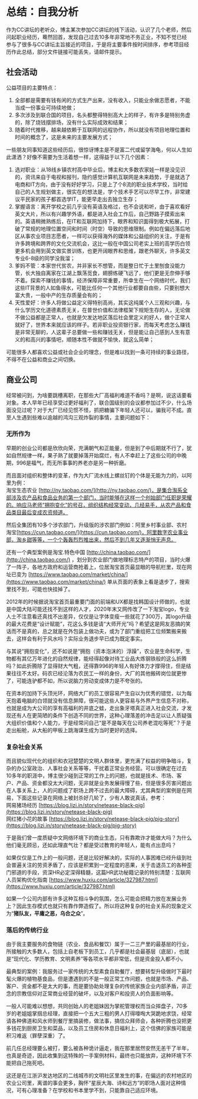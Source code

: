 # 总结：自我分析

作为CC讲坛的老听众，博主某次参加CC讲坛的线下活动，认识了几个老师，然后问起职业经历，蓦然回首，发现自己过去10多年非常地不务正业，不知不觉已经参与了很多与CC讲坛主旨接近的项目，于是将主要事件按时间排序，参考项目经历作此总结，部分文件链接可能丢失，请邮件提示。

## 社会活动

公益项目的主要特点：

1. 全部都是需要有钱有闲的方式生产出来，没有收入，只能业余做志愿者，不能当成一份事业可持续地做；
2. 多次涉及到联合国的项目，名头都整得特别高大上的样子，有许多是特别务虚的，除了烧钱摆排场，没有什么实际成效和结果；
3. 随着时代推移，越来越依赖于互联网的远程协作，所以就没有项目地理位置和时间的概念了，这是未来的主要发展方式；

一些朋友同事知道这些经历后，很惊讶博主是不是富二代或留学海龟，何以人生如此潇洒？好像不需要为生活着想一样，这得益于以下几个因素：

1. 选对职业：从18线乡镇农村高中毕业后，博主和大多数农家娃一样是没见识的，资讯来自于电视和报刊，隐约感觉计算机互联网是未来趋势，于是就选了电商和IT方向，由于没有好好学习，只是上了个8流的职业技术学校，当时给自己的人生规划做主，很实在的想法是，学个技术手艺可以尽早工作，非常建议平民家的孩子都首选学IT，能更早走出去独立生存； 
2. 掌握语言：离开学校之前几乎没有英语及格过，也不会说和听，由于喜欢看好英文大片，所以有兴趣学外语，都是进入社会工作后，自己野路子摸索出来的。英语稍微熟练后，在IT和互联网加持下，眼界和知识面得到极大拓展，打破了常规的地理位置空间和时间（时空）导致的思维限制。例如在偏远落后地区从事农业项目志愿者，一样可以获得海外的媒体和公益组织的关注，于是有许多跨境和跨界的文化交流机会，这比一般在中国公司老实上班的高学历白领更多机会用到英文做实景训练，也更开阔眼界和思维，跟老外聊天，许多英文专业6-8级的同学没我溜； 
3. 爹妈不管：本家世代贫农，并非家长不想管，而是整日忙于土里刨食没能力管，长大独自离家在江湖上飘荡觅食，翅膀练硬飞远了，他们更是无奈伸手够不着。探索不赚钱的事情，经济保障非常重要，所幸生在一个网络时代，我们这些IT背景的人如鱼得水，可能比任何一个其他行业都要自由些，只要别想大富大贵，一般中产的生存质量会有的； 
4. 天性爱好：许多人将做公益定义得特别高尚，其实这纯属个人三观和兴趣，与什么学历文化道德素质无关，在普世价值和法律框架下规矩生存的人，无论做不做公益都是正常人，也就是欠发达地区落后社会里定义的好人，做个正常人就好了，世界本来就应该的样子。若非职业投资银行家，而每天考虑怎么赚钱是非常无聊的，人这辈子总要做一些和赚钱无关，但是能让自己感到人生有意义的和高兴的事情吧，顺随本性不做就不愉快，就这么简单；

可能很多人都喜欢公益或社会企业的理念，但是难以找到一条可持续的事业路径，不得不在公益和商业之间切换。

## 商业公司

经常被问到，为啥要跳槽离职，在那些大厂高福利难道不香吗？是啊，说这话要看对象。本人早年已经享受过更好福利了，联合国级别的会议都参加过不少，什么场面没见过呢？对于大厂已经见惯不怪，抓把糖骗下年轻人还可以，骗我可不成。直至人生遇到些难以逾越的鸿沟三观炸裂的事情，主要问题如下：  


### 无所作为

早期的创业公司都是欣欣向荣，充满朝气和正能量，但是到了中后期就不行了，犹如自然规律一样，果子熟了就要掉落开始腐烂，有人不幸赶上了这些公司的中晚期，996是福气，而无所事事的养老亦是另一种折磨。  
  
而且面对组织和整体的变革，作为大厂流水线上螺丝钉的个体是无能为力的，以阿里为例：  
淘宝生态农业 [http://ny.taobao.com/](http://ny.taobao.com/)，是集合淘系全部涉及农产品和食品业务的第一个部门，当时能够在这样一个创始部门任职是荣耀的。响应马老师“拥抱变化”的号召，组织结构经常变动，几经易手，从农产品和食品类目最后变成农资频道。

然后全集团有10多个涉农部门，升级版的涉农部门例如：阿里乡村事业部、农村淘宝[https://cun.taobao.com/](https://cun.taobao.com/)，阿里数字农业事业部，淘乡甜等等，一个个轰轰烈烈推出来，然后不到几年又逐渐悄无声息。

还有一个典型案例是淘宝.特色中国 [http://china.taobao.com/](http://china.taobao.com/) ，划分到农业部门做地理标志特产的项目，当时火爆了一阵子，各地方政府和运营商抢着上，位居淘宝首页最显眼的导航栏里，现在网址已变为 [https://www.taobao.com/market/china/](https://www.taobao.com/market/china/) 单从页面的表象上看是退步了，搜索里找不到，可能也快挂掉了。

2012年的时候据说淘宝首页最重要门面的前端和UX都是找韩国设计师做的，也就是中国大陆可能还找不到这样的人才，2020年末又网传改了一下淘宝logo，专业人士不注意看还真找不出差异，仅仅是让字体变瘦一些就花了300万，其logo升级的最大花费是“设计赋能”，花这么多钱是请“大师开光”吗？希望这是网友恶搞的笑话而不是真的，总之就是在外包装上做功夫，或为了部门重组把工位频繁搬来搬去，这样会有利于风水吗？实际业务退步早已成为既定事实。

与其说“拥抱变化”，还不如说是“拥抱（资本泡沫的）浮躁”，农业是生命科学，生物都有其亿万年进化的自然规律，能经得起像对待工业品大炼钢铁般的这么折腾吗？如此折腾除了显得财大气粗，还得靠996的年轻人有好体力才撑得住，但是结果往往不太好。码农已经沦落为农民工一样的身份，大厂的其他搬砖岗位就更惨了，可能连驴都不如，所以说脑力劳动变成体力是不夸张的。  
  
在资本的加持下头顶光环，网络大厂的员工很容易产生自以为优秀的错觉，以为每天抱着电脑的白领就没有信息屏障，很可能这些人更容易与外界产生信息不对称，也就是成为大公司的享有高福利的井底之蛙，走出象牙塔真正进入社会交流，才发现还有人在更简陋的条件下创造不同的世界，这种心理落差的冲击足以让人质疑强大组织价值和个人能力，于是经常问自己“是不是每天在公司养老混吃等死”？于是走出船舱，从大船的甲板上跳海谋生成为当时更好的选择。  


### 复杂社会关系

而且貌似现代化的组织和衣冠楚楚的文明人群体里，更充满了权益的明争暗斗，复杂的办公室政治、人事社会关系等等，干扰着正常业务经营。可以很确定在过去10多年的职涯中，博主很少碰到正常的工作上的问题，也就是技术、市场、客户、产品、资金都没太大问题，无非就是业务发展得慢了些，但是很多厉害问题出在人事关系上，人的问题成了职场上跨不过去的最大障碍，尤其典型的案例是在网易，下面这些记录在网络上被封杀好几轮了，少有人敢说真话，参考：  
网易猪场经历 [https://blog.lizi.in/story/netease-black-pig](https://blog.lizi.in/story/netease-black-pig)  
网红猪小花的故事 [https://blog.lizi.in/story/netease-black-pig/pig-story](https://blog.lizi.in/story/netease-black-pig/pig-story)

于是我们曾一度质疑中文网络环境下的商业生态，只有靠欺诈才能做大吗？为什么他们毫无顾忌，还如此理直气壮？都是受过教育的年轻人，能有点出息吗？  
  
如果仅仅是工作上的一般问题，还是比较好解决的，实际的人事困难已经升级到社会普遍关注的劳资矛盾了，应该是积累到一定程度的恶果，关于击退员工的各种歪门邪道的手段，资深HR必定深得精髓，这篇HR武功秘籍记录的特别清楚：互联网人员架构优化指南 [https://www.huxiu.com/article/327987.html](https://www.huxiu.com/article/327987.html)

如果一个公司内部有许多这种互相斗争的氛围，怎么可能会把精力放在发展业务上？因此生存模式也就只有靠作弊造假了。所以将这种复杂的社会关系的现象定义为“**猪队友，平庸之恶，乌合之众**”。



### 落后的传统行业

由于我主要服务的食物链（农业、食品和餐饮）属于一二三产里的最基层的行业，所接触的大多数人，包括上自老板下到员工，几乎都是社会最基层（底层），也就是“现代化、学历教育、文明素养”等各项水平都非常低，但是资金投入都不小。

最典型的案例：我服务过一家传统的大型素食自助餐厅，想要转型升级做时下最时髦火爆的植物基食品，但是遭遇到的不是一般正常工作问题，也就是市场、产品、客户、资金都不是太大的事，而是要协助处理复杂的传统家族企业内部矛盾，非正念的宗教信仰对正常商业经营的破坏，以及对客户和投资人的负面影响等。

一般人可能难以想想，共同创始人的老姐妹因为掌舵管理权而当众摔盘子，70多岁的老姐姐掌掴总经理，直接把一个五大三粗的男人打得嚎啕大哭跪地求饶，经常请各种佛道和风水师到餐厅里搞装修，做法事，搞信众拜师会，各种折腾也没把更多钱花到厨房卫生和菜品，以及员工住房和休息日福利上，这个信佛的家族可能是积习难返（罪孽深重）了。

前几任总经理要么被打，要么被各种诡计逼走，我在那里居然安然无恙干了半年，也真是奇迹，因此收集到这特殊的一手案例材料，最终也只能放弃，这种环境下不能把自己拖死吧。

这还是在江浙沪发达地区的二线城市的文明社区里发生的事，在偏远的农村地区的农业公司里，离谱的事会更多，胸怀“星辰大海、诗和远方”的职场人面对这种情况，可有心理准备？在学校和书本里学不到，只能靠自己适应环境。

